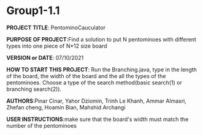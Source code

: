 # Group1-1.1
**PROJECT TITLE**: PentominoCauculator

**PURPOSE OF PROJECT**:Find a solution to put N pentominoes with different types into one piece of N*12 size board

**VERSION or DATE**: 07/10/2021

**HOW TO START THIS PROJECT**: Run the Branching.java, type in the length of the board, the width of the board and the all the types of the pentominoes. Choose a type of the search method(basic search(1) or branching search(2)).

**AUTHORS**:Pinar Cinar, Yahor Dziomin, Trinh Le Khanh, Ammar Almasri, Zhefan cheng, Hoamin Bian, Mahshid Archangi

**USER INSTRUCTIONS**:make sure that the board's width must match the number of the pentominoes
